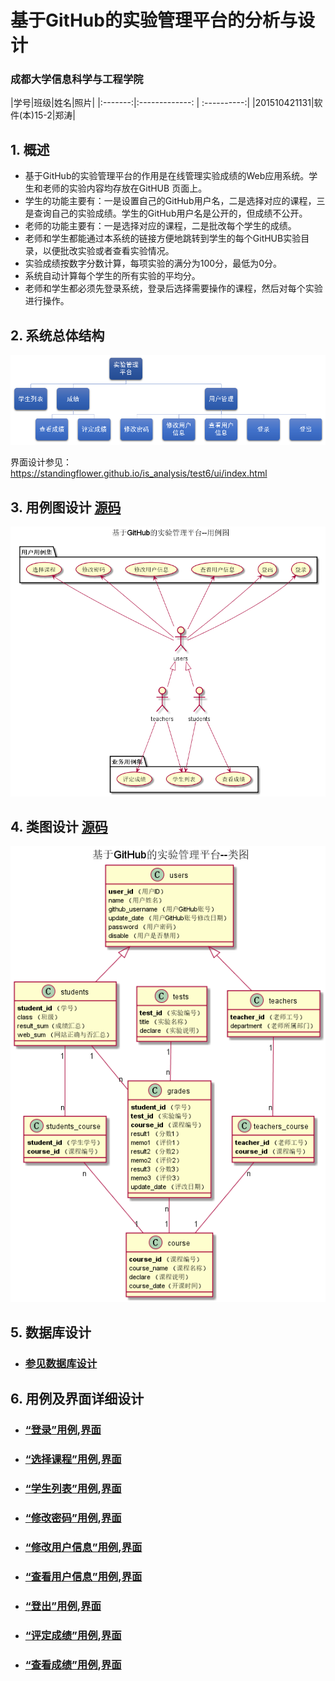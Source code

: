 <!-- markdownlint-disable MD033-->
<!-- 禁止MD033类型的警告 https://www.npmjs.com/package/markdownlint -->

# 基于GitHub的实验管理平台的分析与设计

### 成都大学信息科学与工程学院

|学号|班级|姓名|照片|
|:-------:|:-------------: | :----------:|
|201510421131|软件(本)15-2|郑涛|

## 1. 概述
- 基于GitHub的实验管理平台的作用是在线管理实验成绩的Web应用系统。学生和老师的实验内容均存放在GitHUB
页面上。
- 学生的功能主要有：一是设置自己的GitHub用户名，二是选择对应的课程，三是查询自己的实验成绩。学生的GitHub用户名是公开的，但成绩不公开。
- 老师的功能主要有：一是选择对应的课程，二是批改每个学生的成绩。
- 老师和学生都能通过本系统的链接方便地跳转到学生的每个GitHUB实验目录，以便批改实验或者查看实验情况。
- 实验成绩按数字分数计算，每项实验的满分为100分，最低为0分。
- 系统自动计算每个学生的所有实验的平均分。
- 老师和学生都必须先登录系统，登录后选择需要操作的课程，然后对每个实验进行操作。
    
## 2. 系统总体结构
![](系统总体结构.png)

界面设计参见：https://standingflower.github.io/is_analysis/test6/ui/index.html
    
## 3. 用例图设计 [源码](src/UseCase.puml)
![](./useCase.png)

## 4. 类图设计 [源码](src/class.puml)
![](./class.png)

## 5. 数据库设计
- ### [参见数据库设计](./数据库设计.md)

## 6. 用例及界面详细设计

- ### [“登录”用例](./用例/登录.md),[界面](https://standingflower.github.io/is_analysis/test6/ui/index.html)
- ### [“选择课程”用例](./用例/选择课程.md),[界面](https://standingflower.github.io/is_analysis/test6/ui/课程选择.html)
- ### [“学生列表”用例](./用例/学生列表.md),[界面](https://standingflower.github.io/is_analysis/test6/ui/学生列表.html)
- ### [“修改密码”用例](./用例/修改密码.md),[界面](https://standingflower.github.io/is_analysis/test6/ui/修改密码.html)
- ### [“修改用户信息”用例](./用例/修改用户信息.md),[界面](https://standingflower.github.io/is_analysis/test6/ui/修改用户信息.html)
- ### [“查看用户信息”用例](./用例/查看用户信息.md),[界面](https://standingflower.github.io/is_analysis/test6/ui/查看用户信息.html)
- ### [“登出”用例](./用例/登出.md),[界面](https://standingflower.github.io/is_analysis/test6/ui/登出.html)
- ### [“评定成绩”用例](./用例/评定成绩.md),[界面](https://standingflower.github.io/is_analysis/test6/ui/评定成绩.html)
- ### [“查看成绩”用例](./用例/查看成绩.md),[界面](https://standingflower.github.io/is_analysis/test6/ui/查看成绩.html)

    